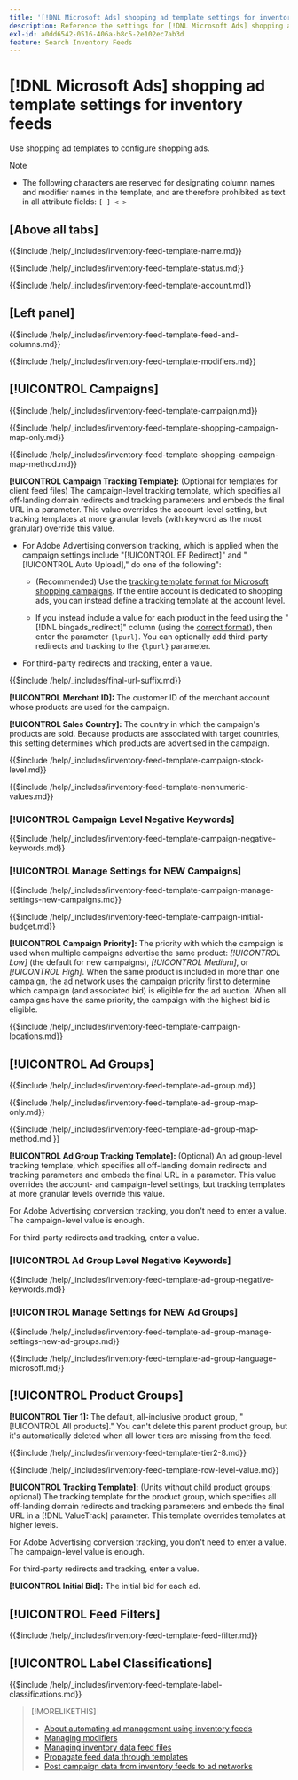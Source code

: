 ```yaml
---
title: '[!DNL Microsoft Ads] shopping ad template settings for inventory feeds'
description: Reference the settings for [!DNL Microsoft Ads] shopping ad templates for inventory feeds.
exl-id: a0dd6542-0516-406a-b8c5-2e102ec7ab3d
feature: Search Inventory Feeds
---
```

# [!DNL Microsoft Ads] shopping ad template settings for inventory feeds

Use shopping ad templates to configure shopping ads.

>[!NOTE]
>
>* The following characters are reserved for designating column names and modifier names in the template, and are therefore prohibited as text in all attribute fields:  `[ ] < > `


## \[Above all tabs\]

<!-- **Template Name:** -->

{{$include /help/_includes/inventory-feed-template-name.md}}

<!-- **Status:** -->

{{$include /help/_includes/inventory-feed-template-status.md}}

<!-- **Account:** -->

{{$include /help/_includes/inventory-feed-template-account.md}}

## \[Left panel\]

<!-- **[!UICONTROL Feed &amp; Columns]:** -->

{{$include /help/_includes/inventory-feed-template-feed-and-columns.md}}

<!-- **[!UICONTROL Modifiers]:** -->

{{$include /help/_includes/inventory-feed-template-modifiers.md}}

## [!UICONTROL Campaigns]

<!-- **[!UICONTROL Campaign]:** -->

{{$include /help/_includes/inventory-feed-template-campaign.md}}

<!-- **[!UICONTROL Campaign Map Only]:** -->

{{$include /help/_includes/inventory-feed-template-shopping-campaign-map-only.md}}

<!-- **[!UICONTROL Campaign Map Method]:** -->

{{$include /help/_includes/inventory-feed-template-shopping-campaign-map-method.md}}

**[!UICONTROL Campaign Tracking Template]:** (Optional for templates for client feed files) The campaign-level tracking template, which specifies all off-landing domain redirects and tracking parameters and embeds the final URL in a parameter. This value overrides the account-level setting, but tracking templates at more granular levels (with keyword as the most granular) override this value.

* For Adobe Advertising conversion tracking, which is applied when the campaign settings include &quot;[!UICONTROL EF Redirect]&quot; and &quot;[!UICONTROL Auto Upload],&quot; do one of the following":

  * (Recommended) Use the [tracking template format for Microsoft shopping campaigns](/help/search-social-commerce/tracking/formats-click-tracking-microsoft.md). If the entire account is dedicated to shopping ads, you can instead define a tracking template at the account level.
  
  * If you instead include a value for each product in the feed using the "[!DNL bingads_redirect]" column (using the [correct format](/help/search-social-commerce/tracking/formats-click-tracking-microsoft.md)), then enter the parameter `{lpurl}`. You can optionally add third-party redirects and tracking to the `{lpurl}` parameter.

* For third-party redirects and tracking, enter a value.

<!-- **[!UICONTROL Campaign Final URL Suffix]:** -->

{{$include /help/_includes/final-url-suffix.md}}

**[!UICONTROL Merchant ID]:** The customer ID of the merchant account whose products are used for the campaign.

**[!UICONTROL Sales Country]:** The country in which the campaign's products are sold. Because products are associated
with target countries, this setting determines which products are advertised in the campaign.

<!-- **[!UICONTROL Stock Level]:** -->

{{$include /help/_includes/inventory-feed-template-campaign-stock-level.md}}

<!-- **[!UICONTROL This column has non-numeric values]:** -->

{{$include /help/_includes/inventory-feed-template-nonnumeric-values.md}}

### [!UICONTROL Campaign Level Negative Keywords]

{{$include /help/_includes/inventory-feed-template-campaign-negative-keywords.md}}

### [!UICONTROL Manage Settings for NEW Campaigns]

<!-- Flag/check box **[!UICONTROL Manage Settings for NEW Campaigns]:** -->

{{$include /help/_includes/inventory-feed-template-campaign-manage-settings-new-campaigns.md}}

<!-- **[!UICONTROL Initial Budget]:** -->

{{$include /help/_includes/inventory-feed-template-campaign-initial-budget.md}}

**[!UICONTROL Campaign Priority]:** The priority with which the campaign is used when multiple campaigns advertise the
same product: *[!UICONTROL Low]* (the default for new campaigns), *[!UICONTROL Medium]*, or *[!UICONTROL High]*. When the same product is included in more than one campaign, the ad network uses
the campaign priority first to determine which campaign (and associated bid) is eligible for the ad auction. When all campaigns have the same priority, the campaign with the highest bid is eligible.

<!-- **[!UICONTROL Locations]:** -->

{{$include /help/_includes/inventory-feed-template-campaign-locations.md}}

## [!UICONTROL Ad Groups]

<!-- **[!UICONTROL Ad Group]:** -->

{{$include /help/_includes/inventory-feed-template-ad-group.md}}

<!-- **[!UICONTROL Map Only]:** -->

{{$include /help/_includes/inventory-feed-template-ad-group-map-only.md}}

<!-- **[!UICONTROL Map Method]:** -->

{{$include /help/_includes/inventory-feed-template-ad-group-map-method.md }}

**[!UICONTROL Ad Group Tracking Template]:** (Optional) An ad group-level tracking template, which specifies all off-landing domain redirects and tracking parameters and embeds the final URL in a parameter. This value overrides the account- and campaign-level settings, but tracking templates at more granular levels override this value.

For Adobe Advertising conversion tracking, you don't need to enter a value. The campaign-level value is enough.

For third-party redirects and tracking, enter a value.

### [!UICONTROL Ad Group Level Negative Keywords]

{{$include /help/_includes/inventory-feed-template-ad-group-negative-keywords.md}}

### [!UICONTROL Manage Settings for NEW Ad Groups]

<!-- Flag/check box **[!UICONTROL Manage Settings for NEW Ad Groups]:** -->

{{$include /help/_includes/inventory-feed-template-ad-group-manage-settings-new-ad-groups.md}}

<!-- **[!UICONTROL Languages]:** -->

{{$include /help/_includes/inventory-feed-template-ad-group-language-microsoft.md}}

## [!UICONTROL Product Groups]

**[!UICONTROL Tier 1]:** The default, all-inclusive product group, "[!UICONTROL All products]." You can't delete this parent product group, but it's automatically deleted when all lower tiers are missing from the feed.

<!-- **[!UICONTROL Tier 2 - Tier 8]:** -->

{{$include /help/_includes/inventory-feed-template-tier2-8.md}}

<!-- **[!UICONTROL Row Level Value]:** -->

{{$include /help/_includes/inventory-feed-template-row-level-value.md}}

**[!UICONTROL Tracking Template]:** (Units without child product groups; optional) The tracking template for the product
group, which specifies all off-landing domain redirects and tracking parameters and embeds the final URL in a [!DNL ValueTrack] parameter. This template overrides templates at higher levels.

For Adobe Advertising conversion tracking, you don't need to enter a value. The campaign-level value is enough.

For third-party redirects and tracking, enter a value.

**[!UICONTROL Initial Bid]:** The initial bid for each ad.

## [!UICONTROL Feed Filters]

<!-- **\[Feed Filter\]:** -->

{{$include /help/_includes/inventory-feed-template-feed-filter.md}}

## [!UICONTROL Label Classifications]

<!-- **\[Component\] [!UICONTROL Label Classifications] &gt; `[Label Classification and Value`]:** -->

{{$include /help/_includes/inventory-feed-template-label-classifications.md}}

>[!MORELIKETHIS]
>
>* [About automating ad management using inventory feeds](../inventory-feeds-about.md)
>* [Managing modifiers](../modifiers-manage.md)
>* [Managing inventory data feed files](/help/search-social-commerce/campaign-management/inventory-feeds/feed-files-manage.md)
>* [Propagate feed data through templates](../feed-data-propagate.md)
>* [Post campaign data from inventory feeds to ad networks](../propagated-data-post.md)

